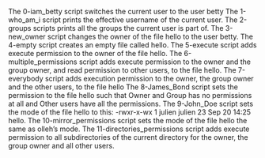 The 0-iam_betty script switches the current user to the user betty
The 1-who_am_i script prints the effective username of the current user.
The 2-groups scripts prints all the groups the current user is part of.
The 3-new_owner script changes the owner of the file hello to the user betty.
The 4-empty script creates an empty file called hello.
The 5-execute script adds execute permission to the owner of the file hello.
The 6-multiple_permissions script adds execute permission to the owner and the group owner, and read permission to other users, to the file hello.
The 7-everybody script adds execution permission to the owner, the group owner and the other users, to the file hello
The 8-James_Bond script sets the permission to the file hello such that Owner and Group has no permissions at all and Other users have all the permissions.
The 9-John_Doe script sets the mode of the file hello to this: -rwxr-x-wx 1 julien julien 23 Sep 20 14:25 hello.
The 10-mirror_permissions script sets the mode of the file hello the same as olleh’s mode.
The 11-directories_permissions script adds execute permission to all subdirectories of the current directory for the owner, the group owner and all other users.
